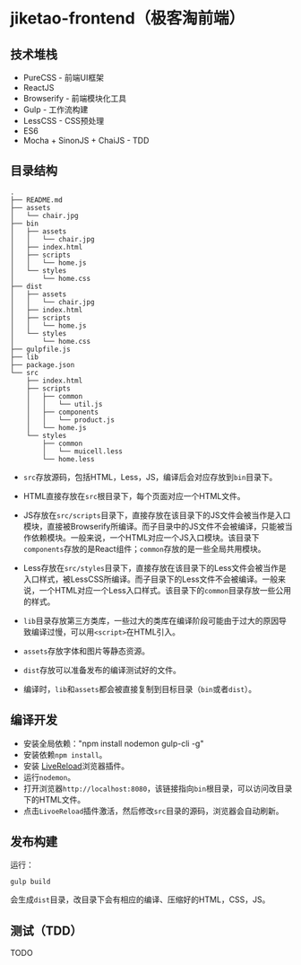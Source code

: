 # jiketao-frontend（极客淘前端）


## 技术堆栈
* PureCSS - 前端UI框架
* ReactJS
* Browserify - 前端模块化工具
* Gulp - 工作流构建
* LessCSS - CSS预处理
* ES6
* Mocha + SinonJS + ChaiJS - TDD

## 目录结构

```
.
├── README.md
├── assets
│   └── chair.jpg
├── bin
│   ├── assets
│   │   └── chair.jpg
│   ├── index.html
│   ├── scripts
│   │   └── home.js
│   └── styles
│       └── home.css
├── dist
│   ├── assets
│   │   └── chair.jpg
│   ├── index.html
│   ├── scripts
│   │   └── home.js
│   └── styles
│       └── home.css
├── gulpfile.js
├── lib
├── package.json
└── src
    ├── index.html
    ├── scripts
    │   ├── common
    │   │   └── util.js
    │   ├── components
    │   │   └── product.js
    │   └── home.js
    └── styles
        ├── common
        │   └── muicell.less
        └── home.less

```

* `src`存放源码，包括HTML，Less，JS，编译后会对应存放到`bin`目录下。

* HTML直接存放在`src`根目录下，每个页面对应一个HTML文件。

* JS存放在`src/scripts`目录下，直接存放在该目录下的JS文件会被当作是入口模块，直接被Browserify所编译。而子目录中的JS文件不会被编译，只能被当作依赖模块。一般来说，一个HTML对应一个JS入口模块。该目录下`components`存放的是React组件；`common`存放的是一些全局共用模块。

* Less存放在`src/styles`目录下，直接存放在该目录下的Less文件会被当作是入口样式，被LessCSS所编译。而子目录下的Less文件不会被编译。一般来说，一个HTML对应一个Less入口样式。该目录下的`common`目录存放一些公用的样式。

* `lib`目录存放第三方类库，一些过大的类库在编译阶段可能由于过大的原因导致编译过慢，可以用`<script>`在HTML引入。

* `assets`存放字体和图片等静态资源。

* `dist`存放可以准备发布的编译测试好的文件。

* 编译时，`lib`和`assets`都会被直接复制到目标目录（`bin`或者`dist`）。

## 编译开发

* 安装全局依赖："npm install nodemon gulp-cli -g"
* 安装依赖`npm install`。
* 安装 [LiveReload](http://livereload.com/)浏览器插件。
* 运行`nodemon`。
* 打开浏览器`http://localhost:8080`，该链接指向`bin`根目录，可以访问改目录下的HTML文件。
* 点击`LivoeReload`插件激活，然后修改`src`目录的源码，浏览器会自动刷新。


## 发布构建
运行：

```
gulp build
```

会生成`dist`目录，改目录下会有相应的编译、压缩好的HTML，CSS，JS。

## 测试（TDD）
TODO
